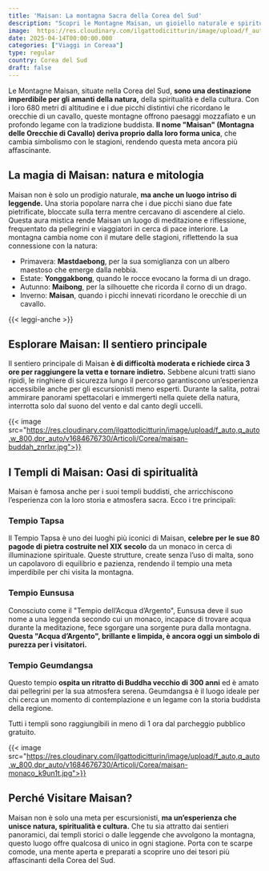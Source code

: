 ```yaml
---
title: 'Maisan: La montagna Sacra della Corea del Sud'
description: "Scopri le Montagne Maisan, un gioiello naturale e spirituale della Corea del Sud. Esplora i sentieri, i templi buddisti storici come Tapsa ed Eunsusa, e lasciati affascinare dalle leggende e dai nomi stagionali di questa montagna unica."
image:  https://res.cloudinary.com/ilgattodicitturin/image/upload/f_auto,q_auto,w_800,dpr_auto/v1657123237/Articoli/Corea/maisan-tempio-principale_o52hts.jpg
date: 2025-04-14T00:00:00.000
categories: ["Viaggi in Coreaa"]
type: regular
country: Corea del Sud
draft: false
---
```


Le Montagne Maisan, situate nella Corea del Sud, **sono una destinazione imperdibile per gli amanti della natura,** della spiritualità e della cultura. Con i loro 680 metri di altitudine e i due picchi distintivi che ricordano le orecchie di un cavallo, queste montagne offrono paesaggi mozzafiato e un profondo legame con la tradizione buddista. **Il nome "Maisan" (Montagna delle Orecchie di Cavallo) deriva proprio dalla loro forma unica**, che cambia simbolismo con le stagioni, rendendo questa meta ancora più affascinante.

## La magia di Maisan: natura e mitologia
Maisan non è solo un prodigio naturale, **ma anche un luogo intriso di leggende.** Una storia popolare narra che i due picchi siano due fate pietrificate, bloccate sulla terra mentre cercavano di ascendere al cielo. Questa aura mistica rende Maisan un luogo di meditazione e riflessione, frequentato da pellegrini e viaggiatori in cerca di pace interiore.
La montagna cambia nome con il mutare delle stagioni, riflettendo la sua connessione con la natura:

- Primavera: **Mastdaebong**, per la sua somiglianza con un albero maestoso che emerge dalla nebbia.
- Estate: **Yonggakbong**, quando le rocce evocano la forma di un drago.
- Autunno: **Maibong**, per la silhouette che ricorda il corno di un drago.
- Inverno: **Maisan**, quando i picchi innevati ricordano le orecchie di un cavallo.

{{< leggi-anche >}}

## Esplorare Maisan: Il sentiero principale
Il sentiero principale di Maisan **è di difficoltà moderata e richiede circa 3 ore per raggiungere la vetta e tornare indietro.** Sebbene alcuni tratti siano ripidi, le ringhiere di sicurezza lungo il percorso garantiscono un’esperienza accessibile anche per gli escursionisti meno esperti. Durante la salita, potrai ammirare panorami spettacolari e immergerti nella quiete della natura, interrotta solo dal suono del vento e dal canto degli uccelli.

{{< image src="https://res.cloudinary.com/ilgattodicitturin/image/upload/f_auto,q_auto,w_800,dpr_auto/v1684676730/Articoli/Corea/maisan-buddah_znrlxr.jpg">}}

## I Templi di Maisan: Oasi di spiritualità
Maisan è famosa anche per i suoi templi buddisti, che arricchiscono l’esperienza con la loro storia e atmosfera sacra. Ecco i tre principali:

### Tempio Tapsa
Il Tempio Tapsa è uno dei luoghi più iconici di Maisan, **celebre per le sue 80 pagode di pietra costruite nel XIX secolo** da un monaco in cerca di illuminazione spirituale. Queste strutture, create senza l’uso di malta, sono un capolavoro di equilibrio e pazienza, rendendo il tempio una meta imperdibile per chi visita la montagna.

### Tempio Eunsusa
Conosciuto come il "Tempio dell’Acqua d’Argento", Eunsusa deve il suo nome a una leggenda secondo cui un monaco, incapace di trovare acqua durante la meditazione, fece sgorgare una sorgente pura dalla montagna. **Questa "Acqua d’Argento", brillante e limpida, è ancora oggi un simbolo di purezza per i visitatori.**

### Tempio Geumdangsa
Questo tempio **ospita un ritratto di Buddha vecchio di 300 anni** ed è amato dai pellegrini per la sua atmosfera serena. Geumdangsa è il luogo ideale per chi cerca un momento di contemplazione e un legame con la storia buddista della regione.

Tutti i templi sono raggiungibili in meno di 1 ora dal parcheggio pubblico gratuito.

{{< image src="https://res.cloudinary.com/ilgattodicitturin/image/upload/f_auto,q_auto,w_800,dpr_auto/v1684676730/Articoli/Corea/maisan-monaco_k9un1t.jpg">}}

## Perché Visitare Maisan?
Maisan non è solo una meta per escursionisti, **ma un’esperienza che unisce natura, spiritualità e cultura.** Che tu sia attratto dai sentieri panoramici, dai templi storici o dalle leggende che avvolgono la montagna, questo luogo offre qualcosa di unico in ogni stagione. Porta con te scarpe comode, una mente aperta e preparati a scoprire uno dei tesori più affascinanti della Corea del Sud.

 